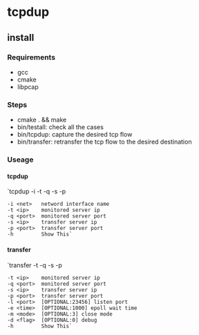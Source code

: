 # tcpdup

## install

### Requirements
* gcc 
* cmake
* libpcap

### Steps
* cmake . && make
* bin/testall: check all the cases
* bin/tcpdup: capture the desired tcp flow
* bin/transfer: retransfer the tcp flow to the desired destination

### Useage

#### tcpdup

`tcpdup -i <net> -t <ip> -q <port> -s <ip> -p <port>  

    -i <net>   netword interface name  
    -t <ip>    monitored server ip
    -q <port>  monitored server port
    -s <ip>    transfer server ip
    -p <port>  transfer server port
    -h         Show This`

#### transfer

`transfer -t <ip> -q <port> -s <ip> -p <port>  

    -t <ip>    monitored server ip
    -q <port>  monitored server port
    -s <ip>    transfer server ip
    -p <port>  transfer server port
    -l <port>  [OPTIONAL:23456] listen port
    -e <time>  [OPTIONAL:1000] epoll wait time
    -m <mode>  [OPTIONAL:3] close mode
    -d <flag>  [OPTIONAL:0] debug
    -h         Show This`
